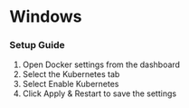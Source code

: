 # Windows

### Setup Guide

1. Open Docker settings from the dashboard
2. Select the Kubernetes tab
3. Select Enable Kubernetes
4. Click Apply & Restart to save the settings

